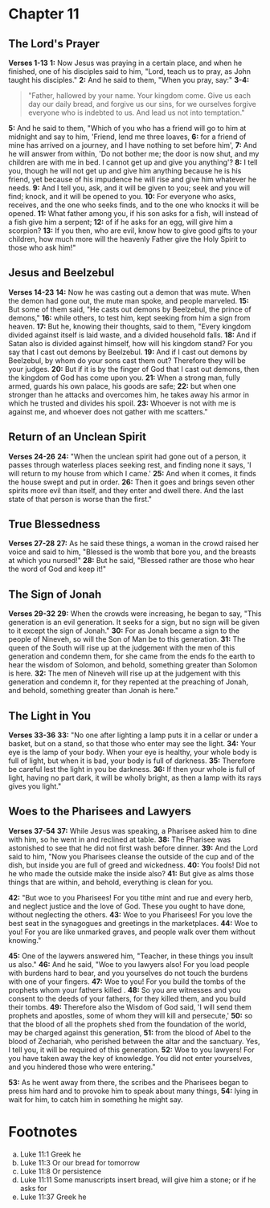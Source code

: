 # Chapter 11
## The Lord's Prayer
**Verses 1-13**
**1:** Now Jesus was praying in a certain place, and when he finished, one of his disciples said to him, "Lord, teach us to pray, as John taught his disciples."
**2:** And he said to them, "When you pray, say:"
**3-4:**

> "Father, hallowed by your name.
> Your kingdom come.
> Give us each day our daily bread,
> and forgive us our sins,
> for we ourselves forgive everyone who is indebted to us.
> And lead us not into temptation."

**5:** And he said to them, "Which of you who has a friend will go to him at midnight and say to him, 'Friend, lend me three loaves,
**6:** for a friend of mine has arrived on a journey, and I have nothing to set before him',
**7:** And he will answer from within, 'Do not bother me; the door is now shut, and my children are with me in bed. I cannot get up and give you anything'?
**8:** I tell you, though he will not get up and give him anything because he is his friend, yet because of his impudence he will rise and give him whatever he needs.
**9:** And I tell you, ask, and it will be given to you; seek and you will find; knock, and it will be opened to you.
**10:** For everyone who asks, receives, and the one who seeks finds, and to the one who knocks it will be opened.
**11:** What father among you, if his son asks for a fish, will instead of a fish give him a serpent;
**12:** of if he asks for an egg, will give him a scorpion?
**13:** If you then, who are evil, know how to give good gifts to your children, how much more will the heavenly Father give the Holy Spirit to those who ask him!"

## Jesus and Beelzebul
**Verses 14-23**
**14:** Now he was casting out a demon that was mute. When the demon had gone out, the mute man spoke, and people marveled.
**15:** But some of them said, "He casts out demons by Beelzebul, the prince of demons,"
**16:** while others, to test him, kept seeking from him a sign from heaven.
**17:** But he, knowing their thoughts, said to them, "Every kingdom divided against itself is laid waste, and a divided household falls.
**18:** And if Satan also is divided against himself, how will his kingdom stand? For you say that I cast out demons by Beelzebul.
**19:** And if I cast out demons by Beelzebul, by whom do your sons cast them out? Therefore they will be your judges.
**20:** But if it is by the finger of God that I cast out demons, then the kingdom of God has come upon you.
**21:** When a strong man, fully armed, guards his own palace, his goods are safe;
**22:** but when one stronger than he attacks and overcomes him, he takes away his armor in which he trusted and divides his spoil.
**23:** Whoever is not with me is against me, and whoever does not gather with me scatters."

## Return of an Unclean Spirit
**Verses 24-26**
**24:** "When the unclean spirit had gone out of a person, it passes through waterless places seeking rest, and finding none it says, 'I will return to my house from which I came.'
**25:** And when it comes, it finds the house swept and put in order.
**26:** Then it goes and brings seven other spirits more evil than itself, and they enter and dwell there. And the last state of that person is worse than the first."

## True Blessedness
**Verses 27-28**
**27:** As he said these things, a woman in the crowd raised her voice and said to him, "Blessed is the womb that bore you, and the breasts at which you nursed!"
**28:** But he said, "Blessed rather are those who hear the word of God and keep it!"

## The Sign of Jonah
**Verses 29-32**
**29:** When the crowds were increasing, he began to say, "This generation is an evil generation. It seeks for a sign, but no sign will be given to it except the sign of Jonah."
**30:** For as Jonah became a sign to the people of Nineveh, so will the Son of Man be to this generation.
**31:** The queen of the South will rise up at the judgement with the men of this generation and condemn them, for she came from the ends fo the earth to hear the wisdom of Solomon, and behold, something greater than Solomon is here.
**32:** The men of Nineveh will rise up at the judgement with this generation and condemn it, for they repented at the preaching of Jonah, and behold, something greater than Jonah is here."

## The Light in You
**Verses 33-36**
**33:** "No one after lighting a lamp puts it in a cellar or under a basket, but on a stand, so that those who enter may see the light.
**34:** Your eye is the lamp of your body. When your eye is healthy, your whole body is full of light, but when it is bad, your body is full of darkness.
**35:** Therefore be careful lest the light in you be darkness.
**36:** If then your whole is full of light, having no part dark, it will be wholly bright, as then a lamp with its rays gives you light."

## Woes to the Pharisees and Lawyers
**Verses 37-54**
**37:** While Jesus was speaking, a Pharisee asked him to dine with him, so he went in and reclined at table.
**38:** The Pharisee was astonished to see that he did not first wash before dinner.
**39:** And the Lord said to him, "Now you Pharisees cleanse the outside of the cup and of the dish, but inside you are full of greed and wickedness.
**40:** You fools! Did not he who made the outside make the inside also?
**41:** But give as alms those things that are within, and behold, everything is clean for you.

**42:** "But woe to you Pharisees! For you tithe mint and rue and every herb, and neglect justice and the love of God. These you ought to have done, without neglecting the others.
**43:** Woe to you Pharisees! For you love the best seat in the synagogues and greetings in the marketplaces.
**44:** Woe to you! For you are like unmarked graves, and people walk over them without knowing."

**45:** One of the laywers answered him, "Teacher, in these things you insult us also."
**46:** And he said, "Woe to you lawyers also! For you load people with burdens hard to bear, and you yourselves do not touch the burdens with one of your fingers.
**47:** Woe to you! For you build the tombs of the prophets whom your fathers killed .
**48:** So you are witnesses and you consent to the deeds of your fathers, for they killed them, and you build their tombs.
**49:** Therefore also the Wisdom of God said, 'I will send them prophets and apostles, some of whom they will kill and persecute,'
**50:** so that the blood of all the prophets shed from the foundation of the world, may be charged against this generation,
**51:** from the blood of Abel to the blood of Zechariah, who perished between the altar and the sanctuary. Yes, I tell you, it will be required of this generation.
**52:** Woe to you lawyers! For you have taken away the key of knowledge. You did not enter yourselves, and you hindered those who were entering."

**53:** As he went away from there, the scribes and the Pharisees began to press him hard and to provoke him to speak about many things,
**54:** lying in wait for him, to catch him in something he might say.

# Footnotes
<ol type='a'>
	<li>Luke 11:1 Greek he</li>
	<li>Luke 11:3 Or our bread for tomorrow</li>
	<li>Luke 11:8 Or persistence</li>
	<li>Luke 11:11 Some manuscripts insert bread, will give him a stone; or if he asks for</li>
	<li>Luke 11:37 Greek he</li>
</ol>
